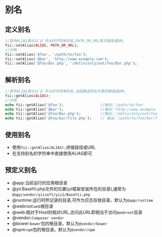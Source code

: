 # 别名

## 定义别名
```php
//其中ALIAS表示以`@`开头的字符串别名,PATH_OR_URL表示路径或URL
Yii::setAlias(ALIAS, PATH_OR_URL);
//示例
Yii::setAlias('@foo', '/path/to/foo');
Yii::setAlias('@bar', 'http://www.example.com');
Yii::setAlias('@foo/Bar.php', '/definitely/not/foo/Bar.php');
```

## 解析别名
```php
//其中ALIAS表示以`@`开头的字符串别名,该函数返别名代表的路径或URL 
Yii::getAlias(ALIAS);
//示例
echo Yii::getAlias('@foo');                 //输出:'/path/to/foo'
echo Yii::getAlias('@bar');                 //输出:'http://www.example.com'
echo Yii::getAlias('@foo/Bar.php');         //输出:'/definitely/not/foo/Bar.php'
echo Yii::getAlias('@foo/bar/file.php');    // 输出:'/path/to/foo/bar/file.php'
```

## 使用别名
* 使用`Yii::getAlias(ALIAS);`拼接路径或URL
* 在支持别名的字符串中直接使用ALIAS即可

## 预定义别名
* @app:当前运行的应用根目录
* @yii:BaseYii.php文件的位置(yii框架安装所在的目录),通常为`@app/vendor/yiisoft/yii2/BaseYii.php`
* @runtime:运行时所记录的目录,可作为日志存放目录。默认为`@app/runtime` 
* @webroot:`web`根目录 
* @web:相对于Host的相对URL,访问此URL即相当于访问`@webroot`目录 
* @vendor:`Composer vendor`
* @bower:`bower`包的根目录。默认为`@vendor/bower` 
* @npm:`npm`包的根目录。默认为`@vendor/npm`
